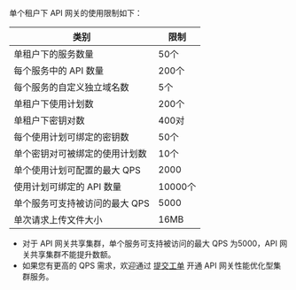 单个租户下 API 网关的使用限制如下：

| 类别                           | 限制  |
| ------------------------------ | ----- |
| 单租户下的服务数量               | 50个  |
| 每个服务中的 API 数量              | 200个 |
| 每个服务的自定义独立域名数     | 5个   |
| 单租户下使用计划数             | 200个  |
| 单租户下密钥对数               | 400对   |
| 每个使用计划可绑定的密钥数       | 50个    |
| 单个密钥对可被绑定的使用计划数 | 10个    |
| 单个使用计划可配置的最大 QPS     | 2000  |
| 使用计划可绑定的 API 数量        | 10000个 |
| 单个服务可支持被访问的最大 QPS | 5000  |
| 单次请求上传文件大小 | 16MB |

>
- 对于 API 网关共享集群，单个服务可支持被访问的最大 QPS 为5000，API 网关共享集群不能提升数额。
- 如果您有更高的 QPS 需求，欢迎通过 [提交工单](https://console.cloud.tencent.com/workorder/category) 开通 API 网关性能优化型集群服务。

